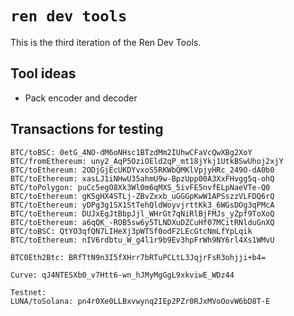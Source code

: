 # `ren dev tools`

This is the third iteration of the Ren Dev Tools.

## Tool ideas

- Pack encoder and decoder

## Transactions for testing

```
BTC/toBSC: 0etG_4NO-dM6oNHsc1BTzdMm2IUhwCFaVcQwXBg2XoY
BTC/fromEthereum: uny2_AqP5OziOEld2qP_mt18jYkj1UtkBSwUhoj2xjY
BTC/toEthereum: 2ODjGjEcUKDYvxoS5RKWbQMKlVpjyHRc_249O-dA0b0
BTC/toEthereum: xasLJ1iNHwU35ahmU9w-BpzUpp00A3XxFHvgg5q-ohQ
BTC/toPolygon: puCc5egO8Xk3Wl0m6qMXS_5ivFE5nvfELpNaeVTe-Q0
BTC/toEthereum: gK5gHX4STLj-ZBvZxxb_uGGGpKwW1APSszzVLFDQ6rQ
BTC/toEthereum: yDPg3g1SX1StTehQldWoyvjrttKk3_6WGsDOg3qPMcA
BTC/toEthereum: DUJxEgJtBbpJjl_WHrGt7qNiRlBjFMJs_yZpf9ToXoQ
BTC/toEthereum: a6qQK_-ROB5sw6y5TLNDXuDZCuHf07MCitRNlduGnXQ
BTC/toBSC: QtYO3qfQN7LIHeXj3pWTSf0odF2LEcGtcNmLfYpLqik
BTC/toEthereum: nIV6rdbtu_W_g4l1r9b9Ev3hpFrWh9NY6rl4Xs1WMvU

BTC0Eth2Btc: BRfTtN9n3I5fXHrr7bRTuPCLtL3JqjrFsR3ohjji+b4=

Curve: qJ4NTESXb0_v7Htt6-wn_hJMyMgGgL9xkviwE_WDz44

Testnet:
LUNA/toSolana: pn4r0Xe0LLBxvwynq2IEp2PZr0RJxMVoOovW6bD8T-E
```
